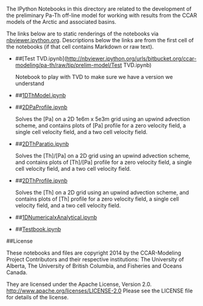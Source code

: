 The IPython Notebooks in this directory are related to the
development of the preliminary Pa-Th off-line model for working with
results from the CCAR models of the Arctic and associated basins.

The links below are to static renderings of the notebooks via
[nbviewer.ipython.org](http://nbviewer.ipython.org/).
Descriptions below the links are from the first cell of the notebooks
(if that cell contains Markdown or raw text).

* ##[Test TVD.ipynb](http://nbviewer.ipython.org/urls/bitbucket.org/ccar-modeling/pa-th/raw/tip/prelim-model/Test TVD.ipynb)  
    
    Notebook to play with TVD to make sure we have a version we understand  

* ##[1DThModel.ipynb](http://nbviewer.ipython.org/urls/bitbucket.org/ccar-modeling/pa-th/raw/tip/prelim-model/1DThModel.ipynb)  
    
* ##[2DPaProfile.ipynb](http://nbviewer.ipython.org/urls/bitbucket.org/ccar-modeling/pa-th/raw/tip/prelim-model/2DPaProfile.ipynb)  
    
    Solves the [Pa] on a 2D 1e6m x 5e3m grid using an upwind advection scheme, and contains plots of [Pa] profile for a zero velocity field, a single cell velocity field, and a two cell velocity field.  

* ##[2DThParatio.ipynb](http://nbviewer.ipython.org/urls/bitbucket.org/ccar-modeling/pa-th/raw/tip/prelim-model/2DThParatio.ipynb)  
    
    Solves the [Th]/[Pa] on a 2D grid using an upwind advection scheme, and contains plots of [Th]/[Pa] profile for a zero velocity field, a single cell velocity field, and a two cell velocity field.   

* ##[2DThProfile.ipynb](http://nbviewer.ipython.org/urls/bitbucket.org/ccar-modeling/pa-th/raw/tip/prelim-model/2DThProfile.ipynb)  
    
    Solves the [Th] on a 2D grid using an upwind advection scheme, and contains plots of [Th] profile for a zero velocity field, a single cell velocity field, and a two cell velocity field.  

* ##[1DNumericalxAnalytical.ipynb](http://nbviewer.ipython.org/urls/bitbucket.org/ccar-modeling/pa-th/raw/tip/prelim-model/1DNumericalxAnalytical.ipynb)  
    
* ##[Testbook.ipynb](http://nbviewer.ipython.org/urls/bitbucket.org/ccar-modeling/pa-th/raw/tip/prelim-model/Testbook.ipynb)  
    

##License

These notebooks and files are copyright 2014
by the CCAR-Modeling Project Contributors
and their respective institutions: The University of Alberta,
The University of British Columbia,
and Fisheries and Oceans Canada.

They are licensed under the Apache License, Version 2.0.
http://www.apache.org/licenses/LICENSE-2.0
Please see the LICENSE file for details of the license.
